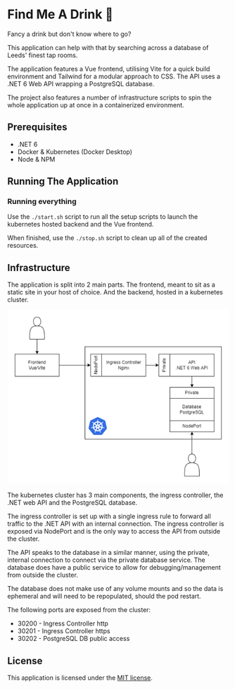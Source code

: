 # Find Me A Drink 🍺

Fancy a drink but don't know where to go?

This application can help with that by searching across a database of Leeds' finest tap rooms.

The application features a Vue frontend, utilising Vite for a quick build environment and Tailwind for a modular approach to CSS. The API uses a .NET 6 Web API wrapping a PostgreSQL database.

The project also features a number of infrastructure scripts to spin the whole application up at once in a containerized environment.

## Prerequisites

- .NET 6
- Docker & Kubernetes (Docker Desktop)
- Node & NPM

## Running The Application

### Running everything

Use the `./start.sh` script to run all the setup scripts to launch the kubernetes hosted backend and the Vue frontend.

When finished, use the `./stop.sh` script to clean up all of the created resources.

## Infrastructure

The application is split into 2 main parts. The frontend, meant to sit as a static site in your host of choice. And the backend, hosted in a kubernetes cluster.

![Infrastructure](/assets/infrastructure.png)

The kubernetes cluster has 3 main components, the ingress controller, the .NET web API and the PostgreSQL database.

The ingress controller is set up with a single ingress rule to forward all traffic to the .NET API with an internal connection. The ingress controller is exposed via NodePort and is the only way to access the API from outside the cluster.

The API speaks to the database in a similar manner, using the private, internal connection to connect via the private database service. The database does have a public service to allow for debugging/management from outside the cluster.

The database does not make use of any volume mounts and so the data is ephemeral and will need to be repopulated, should the pod restart.

The following ports are exposed from the cluster:

- 30200 - Ingress Controller http
- 30201 - Ingress Controller https
- 30202 - PostgreSQL DB public access

## License

This application is licensed under the [MIT license](https://opensource.org/licenses/MIT).
